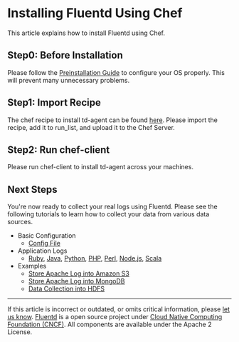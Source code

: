 Installing Fluentd Using Chef
=============================

This article explains how to install Fluentd using Chef.


Step0: Before Installation
--------------------------

Please follow the [Preinstallation Guide](before-install) to configure
your OS properly. This will prevent many unnecessary problems.

Step1: Import Recipe
--------------------

The chef recipe to install td-agent can be found
[here](https://github.com/treasure-data/chef-td-agent). Please import
the recipe, add it to run\_list, and upload it to the Chef Server.

Step2: Run chef-client
----------------------

Please run chef-client to install td-agent across your machines.

Next Steps
----------

You're now ready to collect your real logs using Fluentd. Please see the
following tutorials to learn how to collect your data from various data
sources.

-   Basic Configuration
    -   [Config File](config-file)
-   Application Logs
    -   [Ruby](ruby), [Java](java), [Python](python), [PHP](php),
        [Perl](perl), [Node.js](nodejs), [Scala](scala)
-   Examples
    -   [Store Apache Log into Amazon S3](apache-to-s3)
    -   [Store Apache Log into MongoDB](apache-to-mongodb)
    -   [Data Collection into HDFS](http-to-hdfs)


------------------------------------------------------------------------


If this article is incorrect or outdated, or omits critical information,
please [let us
know](https://github.com/fluent/fluentd-docs/issues?state=open).
[Fluentd](http://www.fluentd.org/) is a open source project under [Cloud
Native Computing Foundation (CNCF)](https://cncf.io/). All components
are available under the Apache 2 License.

